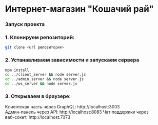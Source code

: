 # Интернет-магазин "Кошачий рай"

### Запуск проекта

### 1. Клонируем репозиторий:
```bash
git clone <url репозитория>
```

### 2. Устанавливаем зависимости и запускаем сервера
```bash
npm install
cd ../client_server && node server.js
cd ../admin_server && node server.js
cd ../ws_server && node server.js
```

### 3. Открываем в браузере:
Клиентская часть через GraphQL: http://localhost:3003  
Админ-панель через API: http://localhost:8083
Чат поддержки через веб-сокет: http://localhost:7073